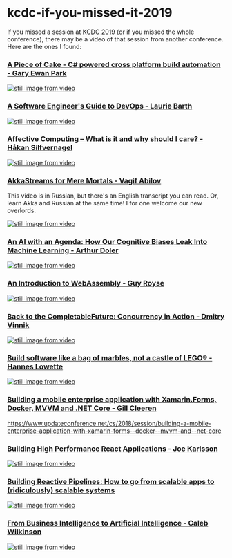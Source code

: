 # kcdc-if-you-missed-it-2019
If you missed a session at [KCDC 2019](https://www.kcdc.info/sessions) (or if you missed the whole conference), there may be a video of that session from another conference. Here are the ones I found:

### [A Piece of Cake - C# powered cross platform build automation - Gary Ewan Park](https://www.kcdc.info/session/ses-83401)
[![still image from video](https://i.vimeocdn.com/video/577230796_590x332.webp)](https://vimeo.com/171704581)

### [A Software Engineer's Guide to DevOps - Laurie Barth](https://www.kcdc.info/session/ses-77744)
[![still image from video](https://img.youtube.com/vi/8VIC28AeTw8/0.jpg)](https://www.youtube.com/watch?v=8VIC28AeTw8)

### [Affective Computing – What is it and why should I care? - Håkan Silfvernagel](https://www.kcdc.info/session/ses-79528)
[![still image from video](https://img.youtube.com/vi/cQNXk5gR2sA/0.jpg)](https://www.youtube.com/watch?v=cQNXk5gR2sA)

### [AkkaStreams for Mere Mortals - Vagif Abilov](https://www.kcdc.info/session/ses-79048)
This video is in Russian, but there's an English transcript you can read. Or, learn Akka and Russian at the same time! I for one welcome our new overlords.

[![still image from video](https://img.youtube.com/vi/ibpnza_PCr0/0.jpg)](https://weekly-geekly.github.io/articles/418639/index.html)

### [An AI with an Agenda: How Our Cognitive Biases Leak Into Machine Learning - Arthur Doler](https://www.kcdc.info/session/ses-80896)
[![still image from video](https://img.youtube.com/vi/0_6pSLVkaMM/0.jpg)](https://www.youtube.com/watch?v=0_6pSLVkaMM)

### [An Introduction to WebAssembly - Guy Royse](https://www.kcdc.info/session/ses-77823)
[![still image from video](https://img.youtube.com/vi/9o4R2fOgd7M/0.jpg)](https://www.youtube.com/watch?v=9o4R2fOgd7M)

### [Back to the CompletableFuture: Concurrency in Action - Dmitry Vinnik](https://www.kcdc.info/session/ses-85724)
[![still image from video](https://img.youtube.com/vi/husm8xMJ2So/0.jpg)](https://www.youtube.com/watch?v=husm8xMJ2So)

### [Build software like a bag of marbles, not a castle of LEGO® - Hannes Lowette](https://www.kcdc.info/session/ses-78271)
[![still image from video](https://img.youtube.com/vi/sLIqdigpFj8/0.jpg)](https://www.youtube.com/watch?v=sLIqdigpFj8)

### [Building a mobile enterprise application with Xamarin.Forms, Docker, MVVM and .NET Core - Gill Cleeren](https://www.kcdc.info/session/ses-80372)

<https://www.updateconference.net/cs/2018/session/building-a-mobile-enterprise-application-with-xamarin-forms--docker--mvvm-and--net-core>

### [Building High Performance React Applications - Joe Karlsson](https://www.kcdc.info/session/ses-80582)
[![still image from video](https://img.youtube.com/vi/xJYOipHkwNM/0.jpg)](https://www.youtube.com/watch?v=xJYOipHkwNM)

### [Building Reactive Pipelines: How to go from scalable apps to (ridiculously) scalable systems](https://www.kcdc.info/session/ses-83833)
[![still image from video](https://img.youtube.com/vi/h6ExDXS2JCI/0.jpg)](https://www.youtube.com/watch?v=h6ExDXS2JCI)

### [From Business Intelligence to Artificial Intelligence - Caleb Wilkinson](https://www.kcdc.info/session/ses-129050)
[![still image from video](https://img.youtube.com/vi/NmxYWmx5oNA/0.jpg)](https://www.youtube.com/watch?v=NmxYWmx5oNA)
